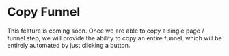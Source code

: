 # Copy Funnel

This feature is coming soon. Once we are able to copy a single page / funnel step, we will provide the ability to copy an entire funnel, which will be entirely automated by just clicking a button.
